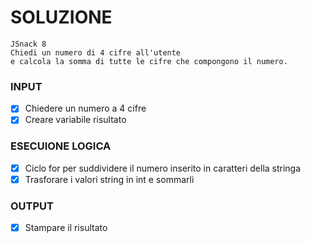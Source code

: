 # SOLUZIONE

```
JSnack 8
Chiedi un numero di 4 cifre all'utente
e calcola la somma di tutte le cifre che compongono il numero.

```

### INPUT

- [X] Chiedere un numero a 4 cifre
- [X] Creare variabile risultato

### ESECUIONE LOGICA

- [X] Ciclo for per suddividere il numero inserito in caratteri della stringa
- [X] Trasforare i valori string in int e sommarli

### OUTPUT

- [X] Stampare il risultato